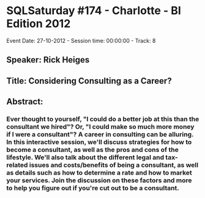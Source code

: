 # SQLSaturday #174 - Charlotte - BI Edition 2012
Event Date: 27-10-2012 - Session time: 00:00:00 - Track: 8
## Speaker: Rick Heiges
## Title: Considering Consulting as a Career?
## Abstract:
### Ever thought to yourself, "I could do a better job at this than the consultant we hired"? Or, "I could make so much more money if I were a consultant"? A career in consulting can be alluring. In this interactive session, we'll discuss strategies for how to become a consultant, as well as the pros and cons of the lifestyle. We'll also talk about the different legal and tax-related issues and costs/benefits of being a consultant, as well as details such as how to determine a rate and how to market your services. Join the discussion on these factors and more to help you figure out if you're cut out to be a consultant.
